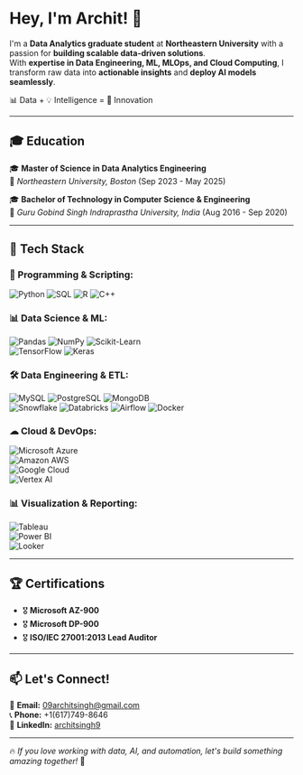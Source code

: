 # Hey, I'm Archit! 🚀  

I'm a **Data Analytics graduate student** at **Northeastern University** with a passion for **building scalable data-driven solutions**.  
With **expertise in Data Engineering, ML, MLOps, and Cloud Computing**, I transform raw data into **actionable insights** and **deploy AI models seamlessly**.  

📊 Data + 💡 Intelligence = 🚀 Innovation  

---

## 🎓 **Education**  

🎓 **Master of Science in Data Analytics Engineering**  
📍 *Northeastern University, Boston* (Sep 2023 - May 2025)  

🎓 **Bachelor of Technology in Computer Science & Engineering**  
📍 *Guru Gobind Singh Indraprastha University, India* (Aug 2016 - Sep 2020)  

---

## 📌 **Tech Stack**  

### 🚀 Programming & Scripting:  
![Python](https://img.shields.io/badge/Python-3776AB?style=for-the-badge&logo=python&logoColor=white) 
![SQL](https://img.shields.io/badge/SQL-025E8C?style=for-the-badge&logo=amazon-dynamodb&logoColor=white) 
![R](https://img.shields.io/badge/R-276DC3?style=for-the-badge&logo=r&logoColor=white) 
![C++](https://img.shields.io/badge/C++-00599C?style=for-the-badge&logo=c%2B%2B&logoColor=white)  

### 📊 Data Science & ML:  
![Pandas](https://img.shields.io/badge/Pandas-150458?style=for-the-badge&logo=pandas&logoColor=white) 
![NumPy](https://img.shields.io/badge/NumPy-013243?style=for-the-badge&logo=numpy&logoColor=white) 
![Scikit-Learn](https://img.shields.io/badge/Scikit--Learn-F7931E?style=for-the-badge&logo=scikit-learn&logoColor=white)  
![TensorFlow](https://img.shields.io/badge/TensorFlow-FF6F00?style=for-the-badge&logo=tensorflow&logoColor=white) 
![Keras](https://img.shields.io/badge/Keras-D00000?style=for-the-badge&logo=keras&logoColor=white)  

### 🛠 Data Engineering & ETL:  
![MySQL](https://img.shields.io/badge/MySQL-4479A1?style=for-the-badge&logo=mysql&logoColor=white) 
![PostgreSQL](https://img.shields.io/badge/PostgreSQL-316192?style=for-the-badge&logo=postgresql&logoColor=white) 
![MongoDB](https://img.shields.io/badge/MongoDB-4EA94B?style=for-the-badge&logo=mongodb&logoColor=white)  
![Snowflake](https://img.shields.io/badge/Snowflake-29B5E8?style=for-the-badge&logo=snowflake&logoColor=white) 
![Databricks](https://img.shields.io/badge/Databricks-FF3621?style=for-the-badge&logo=databricks&logoColor=white) 
![Airflow](https://img.shields.io/badge/Airflow-017CEE?style=for-the-badge&logo=apache-airflow&logoColor=white) 
![Docker](https://img.shields.io/badge/Docker-2496ED?style=for-the-badge&logo=docker&logoColor=white)  

### ☁ Cloud & DevOps:  
![Microsoft Azure](https://img.shields.io/badge/Microsoft_Azure-0089D6?style=for-the-badge&logo=microsoft-azure&logoColor=white)  
![Amazon AWS](https://img.shields.io/badge/Amazon_AWS-FF9900?style=for-the-badge&logo=amazon-aws&logoColor=white)  
![Google Cloud](https://img.shields.io/badge/Google_Cloud-4285F4?style=for-the-badge&logo=google-cloud&logoColor=white)  
![Vertex AI](https://img.shields.io/badge/Vertex_AI-4285F4?style=for-the-badge&logo=google-cloud&logoColor=white)  

### 📊 Visualization & Reporting:  
![Tableau](https://img.shields.io/badge/Tableau-E97627?style=for-the-badge&logo=tableau&logoColor=white)  
![Power BI](https://img.shields.io/badge/Power_BI-F2C811?style=for-the-badge&logo=power-bi&logoColor=white)  
![Looker](https://img.shields.io/badge/Looker-4285F4?style=for-the-badge&logo=looker&logoColor=white)  

---

## 🏆 **Certifications**  
- 🎖 **Microsoft AZ-900**  
- 🎖 **Microsoft DP-900**  
- 🎖 **ISO/IEC 27001:2013 Lead Auditor**  

---

## 📫 **Let's Connect!**  

📧 **Email:** [09architsingh@gmail.com](mailto:09architsingh@gmail.com)  
📞 **Phone:** +1(617)749-8646  
🔗 **LinkedIn:** [architsingh9](https://www.linkedin.com/in/architsingh9)  

---

🔥 *If you love working with data, AI, and automation, let's build something amazing together!* 🚀  
